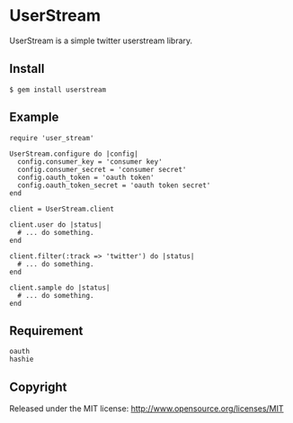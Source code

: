 # UserStream

UserStream is a simple twitter userstream library.

## Install

    $ gem install userstream

## Example

    require 'user_stream'
    
    UserStream.configure do |config|
      config.consumer_key = 'consumer key'
      config.consumer_secret = 'consumer secret'
      config.oauth_token = 'oauth token'
      config.oauth_token_secret = 'oauth token secret'
    end
    
    client = UserStream.client
    
    client.user do |status|
      # ... do something.
    end
    
    client.filter(:track => 'twitter') do |status|
      # ... do something.
    end
    
    client.sample do |status|
      # ... do something.
    end

## Requirement

    oauth
    hashie

## Copyright

Released under the MIT license: http://www.opensource.org/licenses/MIT

